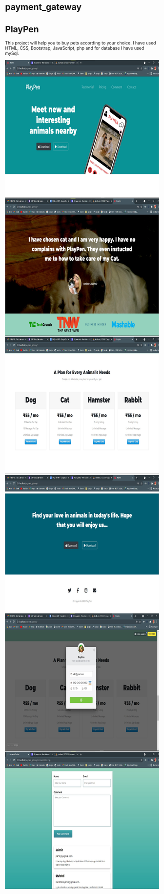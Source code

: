 # payment_gateway
<h1>PlayPen</h1>
<p>This project will help you to buy pets according to your choice. I have used HTML, CSS, Bootstrap, JavaScript, php and for database I have used mySql.</p>
<img src="screenshots/ss1.jpg" height="450"  />
<img src="screenshots/ss2.jpg" height="450"  />
<img src="screenshots/ss3.jpg" height="450"  />
<img src="screenshots/ss4.jpg" height="450"  />
<img src="screenshots/ss5.jpg" height="450"  />
<img src="screenshots/ss6.jpg" height="450"  />
